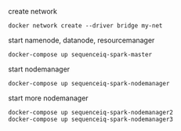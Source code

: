 create network
```
docker network create --driver bridge my-net
```

start namenode, datanode, resourcemanager
```
docker-compose up sequenceiq-spark-master
```

start nodemanager
```
docker-compose up sequenceiq-spark-nodemanager
```

start more nodemanager
```
docker-compose up sequenceiq-spark-nodemanager2
docker-compose up sequenceiq-spark-nodemanager3
```
